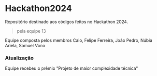 # Hackathon2024
Repositório destinado aos códigos feitos no Hackathon 2024.
> pela equipe 13

Equipe composta pelos membros Caio, Felipe Ferreira, João Pedro, Núbia Ariela, Samuel Vono

### Atualização
Equipe recebeu o prêmio "Projeto de maior complexidade técnica"
